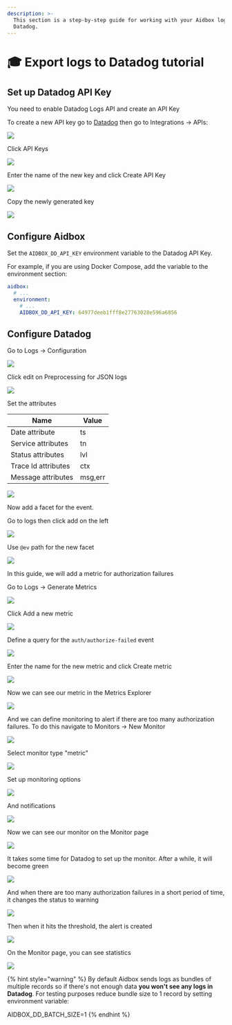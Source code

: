 ```yaml
---
description: >-
  This section is a step-by-step guide for working with your Aidbox logs with
  Datadog.
---
```


# 🎓 Export logs to Datadog tutorial

## Set up Datadog API Key

You need to enable Datadog Logs API and create an API Key

To create a new API key go to [Datadog](https://app.datadoghq.com/) then go to Integrations -> APIs:

![](<../../../.gitbook/assets/image (11) (2).png>)

Click API Keys

![](<../../../.gitbook/assets/image (13) (1).png>)

Enter the name of the new key and click Create API Key

![](<../../../.gitbook/assets/image (15) (1) (1).png>)

Copy the newly generated key

![](<../../../.gitbook/assets/image (16).png>)

## Configure Aidbox

Set the `AIDBOX_DD_API_KEY` environment variable to the Datadog API Key.

For example, if you are using Docker Compose, add the variable to the environment section:

```yaml
aidbox:
  # ...
  environment:
    # ...
    AIDBOX_DD_API_KEY: 64977deeb1fff8e27763028e596a6856
```

## Configure Datadog

Go to Logs -> Configuration

![](<../../../.gitbook/assets/image (18).png>)

Click edit on Preprocessing for JSON logs

![](<../../../.gitbook/assets/image (19).png>)

Set the attributes

| Name                | Value   |
| ------------------- | ------- |
| Date attribute      | ts      |
| Service attributes  | tn      |
| Status attributes   | lvl     |
| Trace Id attributes | ctx     |
| Message attributes  | msg,err |

![](<../../../.gitbook/assets/image (22) (1).png>)

Now add a facet for the event.

Go to logs then click add on the left

![](<../../../.gitbook/assets/image (23) (1).png>)

Use `@ev` path for the new facet

![](<../../../.gitbook/assets/image (24) (1).png>)

In this guide, we will add a metric for authorization failures

Go to Logs -> Generate Metrics

![](<../../../.gitbook/assets/image (25) (1).png>)

Click Add a new metric

![](<../../../.gitbook/assets/image (26) (1).png>)

Define a query for the `auth/authorize-failed` event

![](<../../../.gitbook/assets/image (27) (1).png>)

Enter the name for the new metric and click Create metric

![](<../../../.gitbook/assets/image (28) (1).png>)

Now we can see our metric in the Metrics Explorer

![](<../../../.gitbook/assets/image (29) (1).png>)

And we can define monitoring to alert if there are too many authorization failures. To do this navigate to Monitors -> New Monitor

![](<../../../.gitbook/assets/image (30).png>)

Select monitor type "metric"

![](<../../../.gitbook/assets/image (31) (1).png>)

Set up monitoring options

![](<../../../.gitbook/assets/image (32) (1).png>)

And notifications

![](<../../../.gitbook/assets/image (33) (1).png>)

Now we can see our monitor on the Monitor page

![](<../../../.gitbook/assets/image (34) (1).png>)

It takes some time for Datadog to set up the monitor. After a while, it will become green

![](<../../../.gitbook/assets/image (35) (1).png>)

And when there are too many authorization failures in a short period of time, it changes the status to warning

![](<../../../.gitbook/assets/image (36) (1).png>)

Then when it hits the threshold, the alert is created

![](<../../../.gitbook/assets/image (37).png>)

On the Monitor page, you can see statistics

![](<../../../.gitbook/assets/image (38) (1).png>)

{% hint style="warning" %}
By default Aidbox sends logs as bundles of multiple records so if there's not enough data **you won't see any logs in Datadog**. For testing purposes reduce bundle size to 1 record by setting environment variable:

AIDBOX\_DD\_BATCH\_SIZE=1
{% endhint %}
